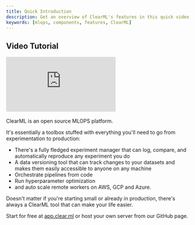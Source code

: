 ```yaml
---
title: Quick Introduction
description: Get an overview of ClearML's features in this quick video.
keywords: [mlops, components, features, ClearML]
---
```



## Video Tutorial

<div style={{position: 'relative', overflow: 'hidden', width: '100%', paddingTop: '56.25%' }} >
<iframe style={{position: 'absolute', top: '0', left: '0', bottom: '0', right: '0', width: '100%', height: '100%'}} 
        src="https://www.youtube.com/embed/-9vqxF2UfFU?rel=0" 
        title="YouTube video player" 
        frameborder="0" 
        allow="accelerometer; autoplay; clipboard-write; encrypted-media; gyroscope; picture-in-picture; fullscreen" 
        allowfullscreen>
</iframe>
</div>

<br/>

<Collapsible type="info" title="Video Transcript">
ClearML is an open source MLOPS platform.

It's essentially a toolbox stuffed with everything you'll need to go from experimentation to production:

* There's a fully fledged experiment manager that can log, compare, and automatically reproduce any experiment you do 
* A data versioning tool that can track changes to your datasets and makes them easily accessible to anyone on any machine
* Orchestrate pipelines from code
* Run hyperparameter optimization
* and auto scale remote workers on AWS, GCP and Azure.

Doesn't matter if you're starting small or already in production, there's always a ClearML tool that can make your life easier.

Start for free at [app.clear.ml](https://app.clear.ml) or host your own server from our GitHub page.

</Collapsible>
